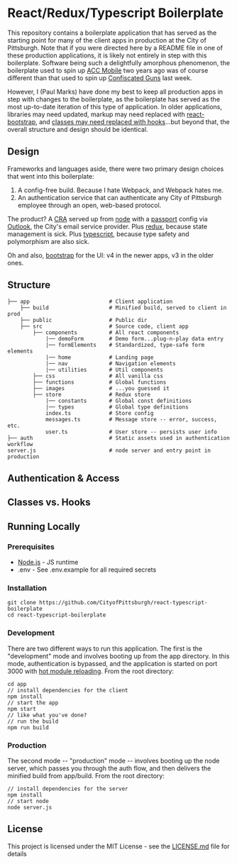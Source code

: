 # React/Redux/Typescript Boilerplate

This repository contains a boilerplate application that has served as the starting point for many of the client apps in production at the City of Pittsburgh.  Note that if you were directed here by a README file in one of these production applications, it is likely not entirely in step with this boilerplate.  Software being such a delightfully amorphous phenomenon, the boilerplate used to spin up [ACC Mobile](https://github.com/CityofPittsburgh/ACCmobile) two years ago was of course different than that used to spin up [Confiscated Guns](https://github.com/CityofPittsburgh/confiscated-guns) last week.  

However, I (Paul Marks) have done my best to keep all production apps in step with changes to the boilerplate, as the boilerplate has served as the most up-to-date iteration of this type of application.  In older applications, libraries may need updated, markup may need replaced with [react-bootstrap](https://react-bootstrap.github.io/), and [classes may need replaced with hooks](https://reactjs.org/docs/hooks-faq.html)...but beyond that, the overall structure and design should be identical.

## Design
Frameworks and languages aside, there were two primary design choices that went into this boilerplate: 
1. A config-free build.  Because I hate Webpack, and Webpack hates me.
2. An authentication service that can authenticate any City of Pittsburgh employee through an open, web-based protocol.

The product?  A [CRA](https://github.com/facebook/create-react-app) served up from [node](https://nodejs.org/en/) with a [passport](http://www.passportjs.org/) config via [Outlook](http://www.passportjs.org/packages/passport-outlook/), the City's email service provider.  Plus [redux](https://redux.js.org/), because state management is sick.  Plus [typescript](https://www.typescriptlang.org/), because type safety and polymorphism are also sick.

Oh and also, [bootstrap](https://getbootstrap.com/) for the UI: v4 in the newer apps, v3 in the older ones.

## Structure    
    ├── app                         # Client application
        ├── build                   # Minified build, served to client in prod
        ├── public                  # Public dir
        ├── src                     # Source code, client app         
            ├── components          # All react components          
                |── demoForm        # Demo form...plug-n-play data entry         
                |── formElements    # Standardized, type-safe form elements          
                |── home            # Landing page
                |── nav             # Navigation elements    
                |── utilities       # Util components          
            ├── css                 # All vanilla css
            ├── functions           # Global functions
            ├── images              # ...you guessed it
            ├── store               # Redux store
                |── constants       # Global const definitions         
                |── types           # Global type definitions   
                index.ts            # Store config
                messages.ts         # Message store -- error, success, etc.       
                user.ts             # User store -- persists user info
    ├── auth                        # Static assets used in authentication workflow
    server.js                       # node server and entry point in production


## Authentication & Access

## Classes vs. Hooks

## Running Locally

### Prerequisites

* [Node.js](https://nodejs.org) - JS runtime
* .env - See .env.example for all required secrets

### Installation
```
git clone https://github.com/CityofPittsburgh/react-typescript-boilerplate
cd react-typescript-boilerplate
```

### Development
There are two different ways to run this application.   The first is the "development" mode and involves booting up from the app directory.  In this mode, authentication is bypassed, and the application is started on port 3000 with [hot module reloading](https://webpack.js.org/concepts/hot-module-replacement/).  From the root directory:
```
cd app
// install dependencies for the client
npm install
// start the app
npm start
// like what you've done?
// run the build
npm run build
```

### Production
The second mode -- "production" mode -- involves booting up the node server, which passes you through the auth flow, and then delivers the minified build from app/build.  From the root directory:
```
// install dependencies for the server
npm install
// start node
node server.js
```

## License

This project is licensed under the MIT License - see the [LICENSE.md](LICENSE.md) file for details